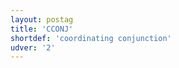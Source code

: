 ```yaml
---
layout: postag
title: 'CCONJ'
shortdef: 'coordinating conjunction'
udver: '2'
---
```

<!-- Interlanguage links updated So kvě 14 19:01:46 CEST 2022 -->
